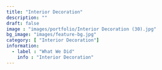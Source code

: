 ```yaml
---
title: "Interior Decoration"
description: ""
draft: false
image : "images/portfolio/Interior Decoration (30).jpg"
bg_image: "images/feature-bg.jpg"
category: [ "Interior Decoration"]
information:
  - label : "What We Did"
    info : "Interior Decoration"
---
```



